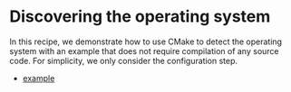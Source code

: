 # Discovering the operating system

In this recipe, we demonstrate how to use CMake to detect the operating system
with an example that does not require compilation of any source code. For
simplicity, we only consider the configuration step.


- [example](example/)
